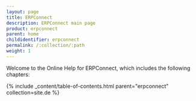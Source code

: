 ```yaml
---
layout: page
title: ERPConnect
description: ERPConnect main page
product: erpconnect
parent: home
childidentifier: erpconnect
permalink: /:collection/:path
weight: 1
---
```


Welcome to the Online Help for ERPConnect, which includes the following chapters:

{% include _content/table-of-contents.html parent="erpconnect" collection=site.de %}